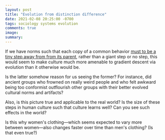 ```yaml
---
layout: post
title: "Evolution from distinction difference"
date: 2021-02-08 20:25:00 -0700
tags: sociology systems evolution
comments: true
image:
summary:
---
```

If we have norms such that each copy of a common behavior [must to be a tiny step away from from its parent](https://worldspiritsockpuppet.com/2021/02/07/the-distinction-difference.html), rather than a giant step or no step, this would seem to make culture much more amenable to gradient descent via evolution than it otherwise would be.

Is the latter somehow reason for us seeing the former? For instance, did ancient groups who frowned on really weird people and who felt awkward being too conformist outflourish other groups with their better evolved cultural norms and artifacts?<!--ex-->

Also, is this picture true and applicable to the real world? Is the size of these steps in human culture such that culture learns well? Can you see such effects in the world?

Is this why women's clothing&mdash;which seems expected to vary more between women&mdash;also changes faster over time than men's clothing? (Is that even true?)
